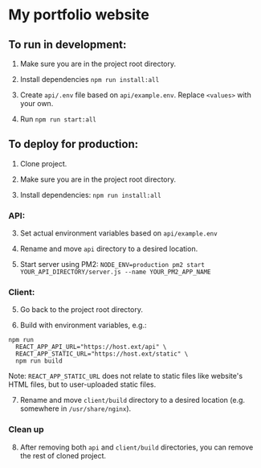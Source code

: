 # My portfolio website

## To run in development:

1. Make sure you are in the project root directory.

2. Install dependencies `npm run install:all`

3. Create `api/.env` file based on `api/example.env`. Replace `<values>` with your own.

4. Run `npm run start:all`

## To deploy for production:

1. Clone project.

1. Make sure you are in the project root directory.

1. Install dependencies: `npm run install:all`

### API:

3. Set actual environment variables based on `api/example.env`

4. Rename and move `api` directory to a desired location.

5. Start server using PM2: `NODE_ENV=production pm2 start YOUR_API_DIRECTORY/server.js --name YOUR_PM2_APP_NAME`

### Client:

5. Go back to the project root directory.

6. Build with environment variables, e.g.:

```
npm run
  REACT_APP_API_URL="https://host.ext/api" \
  REACT_APP_STATIC_URL="https://host.ext/static" \
  npm run build
```

Note: `REACT_APP_STATIC_URL` does not relate to static files like website's HTML files, but to user-uploaded static files.

7. Rename and move `client/build` directory to a desired location (e.g. somewhere in `/usr/share/nginx`).

### Clean up

8. After removing both `api` and `client/build` directories, you can remove the rest of cloned project.
